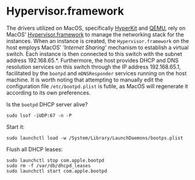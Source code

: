 # Hypervisor.framework

The drivers utilized on MacOS, specifically [HyperKit](https://github.com/moby/hyperkit) and [QEMU](https://www.qemu.org), rely on MacOS' [Hypervisor.framework](https://developer.apple.com/documentation/hypervisor) to manage the networking stack for the instances. When an instance is created, the `Hypervisor.framework` on the host employs MacOS' *'Internet Sharing'* mechanism to establish a virtual switch. Each instance is then connected to this switch with the subnet address 192.168.65.*. Furthermore, the host provides DHCP and DNS resolution services on this switch through the IP address 192.168.65.1, facilitated by the `bootpd` and `mDNSResponder` services running on the host machine. It is worth noting that attempting to manually edit the configuration file `/etc/bootpd.plist` is futile, as MacOS will regenerate it according to its own preferences.

Is the `bootpd` DHCP server alive?
```console
sudo lsof -iUDP:67 -n -P
```

Start it:
```console
sudo launchctl load -w /System/Library/LaunchDaemons/bootps.plist
```

Flush all DHCP leases:
```console
sudo launchctl stop com.apple.bootpd
sudo rm -f /var/db/dhcpd_leases
sudo launchctl start com.apple.bootpd
```

